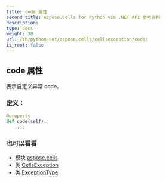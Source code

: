 ```yaml
---
title: code 属性
second_title: Aspose.Cells for Python via .NET API 参考资料
description:
type: docs
weight: 30
url: /zh/python-net/aspose.cells/cellsexception/code/
is_root: false
---
```

## code 属性

表示自定义异常 code。
### 定义：
```python
@property
def code(self):
    ...
```

### 也可以看看
* 模块 [aspose.cells](../../)
* 类 [CellsException](/cells/zh/python-net/aspose.cells/cellsexception)
* 类 [ExceptionType](/cells/zh/python-net/aspose.cells/exceptiontype)
